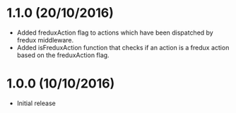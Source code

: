 # 1.1.0 (20/10/2016)

* Added freduxAction flag to actions which have been dispatched by fredux middleware.
* Added isFreduxAction function that checks if an action is a fredux action based on the freduxAction flag.

# 1.0.0 (10/10/2016)

* Initial release
